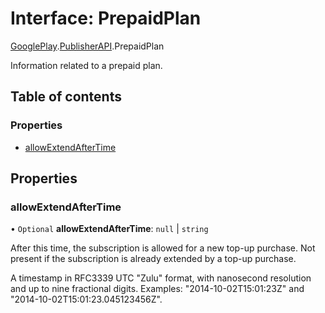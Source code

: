 # Interface: PrepaidPlan

[GooglePlay](../modules/CdvPurchase.GooglePlay.md).[PublisherAPI](../modules/CdvPurchase.GooglePlay.PublisherAPI.md).PrepaidPlan

Information related to a prepaid plan.

## Table of contents

### Properties

- [allowExtendAfterTime](CdvPurchase.GooglePlay.PublisherAPI.PrepaidPlan.md#allowextendaftertime)

## Properties

### allowExtendAfterTime

• `Optional` **allowExtendAfterTime**: ``null`` \| `string`

After this time, the subscription is allowed for a new top-up purchase. Not present if the subscription is already extended by a top-up purchase.

A timestamp in RFC3339 UTC "Zulu" format, with nanosecond resolution and up to nine fractional digits. Examples: "2014-10-02T15:01:23Z" and "2014-10-02T15:01:23.045123456Z".
